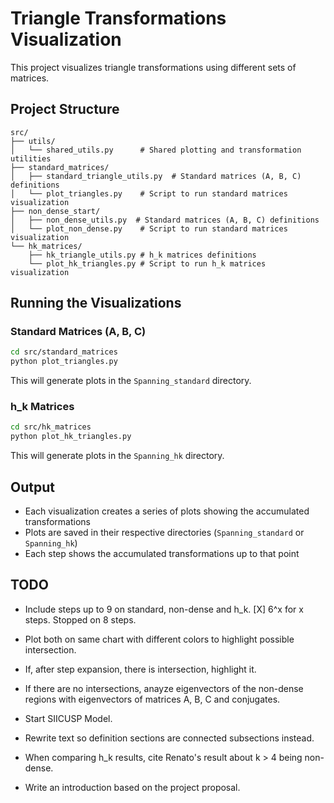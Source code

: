 # Triangle Transformations Visualization

This project visualizes triangle transformations using different sets of matrices.

## Project Structure

```
src/
├── utils/
│   └── shared_utils.py      # Shared plotting and transformation utilities
├── standard_matrices/
│   ├── standard_triangle_utils.py  # Standard matrices (A, B, C) definitions
│   └── plot_triangles.py    # Script to run standard matrices visualization
├── non_dense_start/
│   ├── non_dense_utils.py  # Standard matrices (A, B, C) definitions
│   └── plot_non_dense.py    # Script to run standard matrices visualization
└── hk_matrices/
    ├── hk_triangle_utils.py # h_k matrices definitions
    └── plot_hk_triangles.py # Script to run h_k matrices visualization
```

## Running the Visualizations

### Standard Matrices (A, B, C)
```bash
cd src/standard_matrices
python plot_triangles.py
```
This will generate plots in the `Spanning_standard` directory.

### h_k Matrices
```bash
cd src/hk_matrices
python plot_hk_triangles.py
```
This will generate plots in the `Spanning_hk` directory.

## Output
- Each visualization creates a series of plots showing the accumulated transformations
- Plots are saved in their respective directories (`Spanning_standard` or `Spanning_hk`)
- Each step shows the accumulated transformations up to that point 

## TODO

- Include steps up to 9 on standard, non-dense and h_k.
[X] 6^x for x steps. Stopped on 8 steps.
- Plot both on same chart with different colors to highlight possible intersection.
- If, after step expansion, there is intersection, highlight it.
- If there are no intersections, anayze eigenvectors of the non-dense regions with eigenvectors of matrices A, B, C and conjugates.

- Start SIICUSP Model.
- Rewrite text so definition sections are connected subsections instead.
- When comparing h_k results, cite Renato's result about k > 4 being non-dense.
- Write an introduction based on the project proposal.